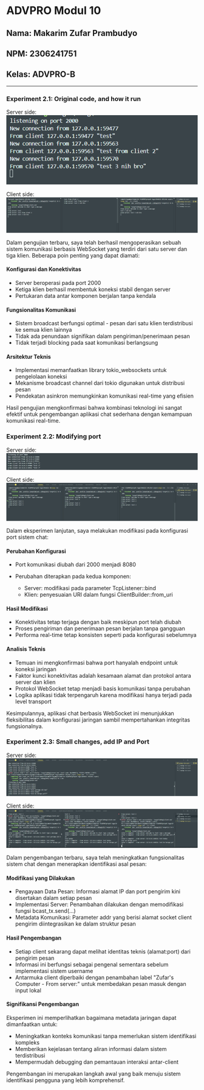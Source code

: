 # ADVPRO Modul 10

## Nama: Makarim Zufar Prambudyo

## NPM: 2306241751

## Kelas: ADVPRO-B

---

### Experiment 2.1: Original code, and how it run

Server side:
![server side console screenshots](/README-image/server.png)

Client side:
![server side console screenshots](/README-image/client.png)

Dalam pengujian terbaru, saya telah berhasil mengoperasikan sebuah sistem komunikasi berbasis WebSocket yang terdiri dari satu server dan tiga klien. Beberapa poin penting yang dapat diamati:
#### Konfigurasi dan Konektivitas

- Server beroperasi pada port 2000
- Ketiga klien berhasil membentuk koneksi stabil dengan server
- Pertukaran data antar komponen berjalan tanpa kendala

#### Fungsionalitas Komunikasi

- Sistem broadcast berfungsi optimal - pesan dari satu klien terdistribusi ke semua klien lainnya
- Tidak ada penundaan signifikan dalam pengiriman/penerimaan pesan
- Tidak terjadi blocking pada saat komunikasi berlangsung

#### Arsitektur Teknis

- Implementasi memanfaatkan library tokio_websockets untuk pengelolaan koneksi
- Mekanisme broadcast channel dari tokio digunakan untuk distribusi pesan
- Pendekatan asinkron memungkinkan komunikasi real-time yang efisien

Hasil pengujian mengkonfirmasi bahwa kombinasi teknologi ini sangat efektif untuk pengembangan aplikasi chat sederhana dengan kemampuan komunikasi real-time.

### Experiment 2.2: Modifying port

Server side:
![server side console screenshots](/README-image/server2.png)

Client side:
![server side console screenshots](/README-image/client2.png)

Dalam eksperimen lanjutan, saya melakukan modifikasi pada konfigurasi port sistem chat:
#### Perubahan Konfigurasi

- Port komunikasi diubah dari 2000 menjadi 8080
- Perubahan diterapkan pada kedua komponen:

    - Server: modifikasi pada parameter TcpListener::bind
    - Klien: penyesuaian URI dalam fungsi ClientBuilder::from_uri

#### Hasil Modifikasi

- Konektivitas tetap terjaga dengan baik meskipun port telah diubah
- Proses pengiriman dan penerimaan pesan berjalan tanpa gangguan
- Performa real-time tetap konsisten seperti pada konfigurasi sebelumnya

#### Analisis Teknis

- Temuan ini mengkonfirmasi bahwa port hanyalah endpoint untuk koneksi jaringan
- Faktor kunci konektivitas adalah kesamaan alamat dan protokol antara server dan klien
- Protokol WebSocket tetap menjadi basis komunikasi tanpa perubahan
- Logika aplikasi tidak terpengaruh karena modifikasi hanya terjadi pada level transport

Kesimpulannya, aplikasi chat berbasis WebSocket ini menunjukkan fleksibilitas dalam konfigurasi jaringan sambil mempertahankan integritas fungsionalnya.

### Experiment 2.3: Small changes, add IP and Port

Server side:
![server side console screenshots](/README-image/server3.png)

Client side:
![server side console screenshots](/README-image/client3.png)

Dalam pengembangan terbaru, saya telah meningkatkan fungsionalitas sistem chat dengan menerapkan identifikasi asal pesan:
#### Modifikasi yang Dilakukan

- Pengayaan Data Pesan: Informasi alamat IP dan port pengirim kini disertakan dalam setiap pesan
- Implementasi Server: Penambahan dilakukan dengan memodifikasi fungsi bcast_tx.send(...)
- Metadata Komunikasi: Parameter addr yang berisi alamat socket client pengirim diintegrasikan ke dalam struktur pesan

#### Hasil Pengembangan

- Setiap client sekarang dapat melihat identitas teknis (alamat:port) dari pengirim pesan
- Informasi ini berfungsi sebagai pengenal sementara sebelum implementasi sistem username
- Antarmuka client diperbaiki dengan penambahan label "Zufar's Computer - From server:" untuk membedakan pesan masuk dengan input lokal

#### Signifikansi Pengembangan
Eksperimen ini memperlihatkan bagaimana metadata jaringan dapat dimanfaatkan untuk:

- Meningkatkan konteks komunikasi tanpa memerlukan sistem identifikasi kompleks
- Memberikan kejelasan tentang aliran informasi dalam sistem terdistribusi
- Mempermudah debugging dan pemantauan interaksi antar-client

Pengembangan ini merupakan langkah awal yang baik menuju sistem identifikasi pengguna yang lebih komprehensif.
